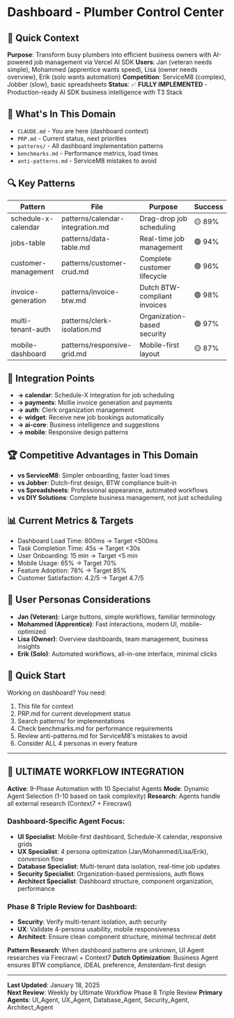 # Dashboard - Plumber Control Center

## 🎯 Quick Context
**Purpose**: Transform busy plumbers into efficient business owners with AI-powered job management via Vercel AI SDK
**Users**: Jan (veteran needs simple), Mohammed (apprentice wants speed), Lisa (owner needs overview), Erik (solo wants automation)
**Competition**: ServiceM8 (complex), Jobber (slow), basic spreadsheets
**Status**: ✅ **FULLY IMPLEMENTED** - Production-ready AI SDK business intelligence with T3 Stack

## 📁 What's In This Domain
- `CLAUDE.md` - You are here (dashboard context)
- `PRP.md` - Current status, next priorities
- `patterns/` - All dashboard implementation patterns  
- `benchmarks.md` - Performance metrics, load times
- `anti-patterns.md` - ServiceM8 mistakes to avoid

## 🔍 Key Patterns
| Pattern | File | Purpose | Success |
|---------|------|---------|---------|
| schedule-x-calendar | patterns/calendar-integration.md | Drag-drop job scheduling | 🟡 89% |
| jobs-table | patterns/data-table.md | Real-time job management | 🟢 94% |
| customer-management | patterns/customer-crud.md | Complete customer lifecycle | 🟢 96% |
| invoice-generation | patterns/invoice-btw.md | Dutch BTW-compliant invoices | 🟢 98% |
| multi-tenant-auth | patterns/clerk-isolation.md | Organization-based security | 🟢 97% |
| mobile-dashboard | patterns/responsive-grid.md | Mobile-first layout | 🟡 87% |

## 🤝 Integration Points
- **→ calendar**: Schedule-X integration for job scheduling
- **→ payments**: Mollie invoice generation and payments
- **→ auth**: Clerk organization management
- **← widget**: Receive new job bookings automatically
- **→ ai-core**: Business intelligence and suggestions
- **→ mobile**: Responsive design patterns

## 🏆 Competitive Advantages in This Domain
- **vs ServiceM8**: Simpler onboarding, faster load times
- **vs Jobber**: Dutch-first design, BTW compliance built-in
- **vs Spreadsheets**: Professional appearance, automated workflows
- **vs DIY Solutions**: Complete business management, not just scheduling

## 📊 Current Metrics & Targets
- Dashboard Load Time: 800ms → Target <500ms
- Task Completion Time: 45s → Target <30s
- User Onboarding: 15 min → Target <5 min
- Mobile Usage: 65% → Target 70%
- Feature Adoption: 78% → Target 85%
- Customer Satisfaction: 4.2/5 → Target 4.7/5

## 👥 User Personas Considerations
- **Jan (Veteran)**: Large buttons, simple workflows, familiar terminology
- **Mohammed (Apprentice)**: Fast interactions, modern UI, mobile-optimized
- **Lisa (Owner)**: Overview dashboards, team management, business insights
- **Erik (Solo)**: Automated workflows, all-in-one interface, minimal clicks

## 🚀 Quick Start
Working on dashboard? You need:
1. This file for context
2. PRP.md for current development status
3. Search patterns/ for implementations
4. Check benchmarks.md for performance requirements
5. Review anti-patterns.md for ServiceM8's mistakes to avoid
6. Consider ALL 4 personas in every feature

---

## 🤖 ULTIMATE WORKFLOW INTEGRATION

**Active**: 9-Phase Automation with 10 Specialist Agents
**Mode**: Dynamic Agent Selection (1-10 based on task complexity)
**Research**: Agents handle all external research (Context7 + Firecrawl)

### Dashboard-Specific Agent Focus:
- **UI Specialist**: Mobile-first dashboard, Schedule-X calendar, responsive grids
- **UX Specialist**: 4 persona optimization (Jan/Mohammed/Lisa/Erik), conversion flow
- **Database Specialist**: Multi-tenant data isolation, real-time job updates
- **Security Specialist**: Organization-based permissions, auth flows
- **Architect Specialist**: Dashboard structure, component organization, performance

### Phase 8 Triple Review for Dashboard:
- **Security**: Verify multi-tenant isolation, auth security
- **UX**: Validate 4-persona usability, mobile responsiveness  
- **Architect**: Ensure clean component structure, minimal technical debt

**Pattern Research**: When dashboard patterns are unknown, UI Agent researches via Firecrawl + Context7
**Dutch Optimization**: Business Agent ensures BTW compliance, iDEAL preference, Amsterdam-first design

---

**Last Updated**: January 18, 2025  
**Next Review**: Weekly by Ultimate Workflow Phase 8 Triple Review
**Primary Agents**: UI_Agent, UX_Agent, Database_Agent, Security_Agent, Architect_Agent